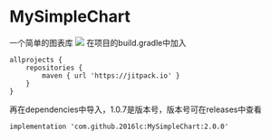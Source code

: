 # MySimpleChart
一个简单的图表库
[![](https://jitpack.io/v/2016lc/MySimpleChart.svg)](https://jitpack.io/#2016lc/MySimpleChart)
在项目的build.gradle中加入
```
allprojects {
    repositories {
        maven { url 'https://jitpack.io' }
    }
}
```
再在dependencies中导入，1.0.7是版本号，版本号可在releases中查看
```
implementation 'com.github.2016lc:MySimpleChart:2.0.0'
```
